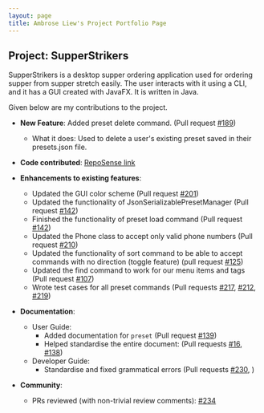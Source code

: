 ```yaml
---
layout: page
title: Ambrose Liew's Project Portfolio Page
---
```


## Project: SupperStrikers

SupperStrikers is a desktop supper ordering application used for ordering supper from supper stretch easily. The user interacts with it using a CLI, and it has a GUI created with JavaFX. It is written in Java.

Given below are my contributions to the project.

* **New Feature**: Added preset delete command. (Pull request [#189](https://github.com/AY2021S1-CS2103-T16-1/tp/pull/189))
   * What it does: Used to delete a user's existing preset saved in their presets.json file.

* **Code contributed**: [RepoSense link](https://nus-cs2103-ay2021s1.github.io/tp-dashboard/#breakdown=true&search=morninglit)

* **Enhancements to existing features**:
  * Updated the GUI color scheme (Pull request [#201](https://github.com/AY2021S1-CS2103-T16-1/tp/pull/201))
  * Updated the functionality of JsonSerializablePresetManager (Pull request [#142](https://github.com/AY2021S1-CS2103-T16-1/tp/pull/142))
  * Finished the functionality of preset load command (Pull request [#142](https://github.com/AY2021S1-CS2103-T16-1/tp/pull/142))
  * Updated the Phone class to accept only valid phone numbers (Pull request [#210](https://github.com/AY2021S1-CS2103-T16-1/tp/pull/210))
  * Updated the functionality of sort command to be able to accept commands with no direction (toggle feature) (pull request [#125](https://github.com/AY2021S1-CS2103-T16-1/tp/pull/125))
  * Updated the find command to work for our menu items and tags (Pull request [#107](https://github.com/AY2021S1-CS2103-T16-1/tp/pull/107))
  * Wrote test cases for all preset commands (Pull requests [#217](https://github.com/AY2021S1-CS2103-T16-1/tp/pull/217), [#212](https://github.com/AY2021S1-CS2103-T16-1/tp/pull/212), [#219](https://github.com/AY2021S1-CS2103-T16-1/tp/pull/212))

* **Documentation**:
  * User Guide:
    * Added documentation for `preset` (Pull request [#139](https://github.com/AY2021S1-CS2103-T16-1/tp/pull/139))
    * Helped standardise the entire document: (Pull requests [#16](https://github.com/AY2021S1-CS2103-T16-1/tp/pull/16), [#138](https://github.com/AY2021S1-CS2103-T16-1/tp/pull/138))
  * Developer Guide:
    * Standardise and fixed grammatical errors (Pull requests [#230](https://github.com/AY2021S1-CS2103-T16-1/tp/pull/230), )

* **Community**:
  * PRs reviewed (with non-trivial review comments): [#234](https://github.com/AY2021S1-CS2103-T16-1/tp/pull/234)
 